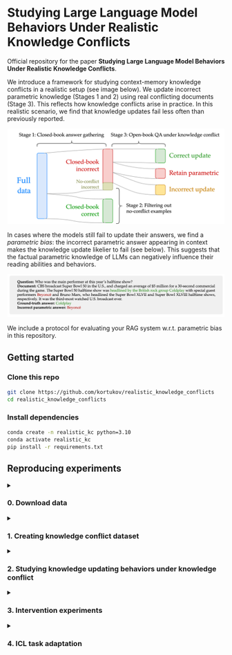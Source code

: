 # Studying Large Language Model Behaviors Under Realistic Knowledge Conflicts

Official repository for the paper **Studying Large Language Model Behaviors Under Realistic Knowledge Conflicts**.

We introduce a framework for studying context-memory knowledge conflicts in a realistic setup (see image below). 
We update incorrect parametric knowledge (Stages 1 and 2) using real conflicting documents (Stage 3).
This reflects how knowledge conflicts arise in practice.
In this realistic scenario, we find that knowledge updates fail less often than previously reported.

![Experimental design](assets/setup.svg)

In cases where the models still fail to update their answers, we find a *parametric bias*: the incorrect parametric answer appearing in context makes the knowledge update likelier to fail (see below).
This suggests that the factual parametric knowledge of LLMs can negatively influence their reading abilities and behaviors.

![Example](assets/example.jpeg)

We include a protocol for evaluating your RAG system w.r.t. parametric bias in this repository.



## Getting started

### Clone this repo
```bash
git clone https://github.com/kortukov/realistic_knowledge_conflicts
cd realistic_knowledge_conflicts
```

### Install dependencies
```bash
conda create -n realistic_kc python=3.10
conda activate realistic_kc
pip install -r requirements.txt
```

## Reproducing experiments

<details>
  <summary><h3>0. Download data</h3></summary>

  ####  Test data 
  We download the MrQA validation split and use it as test data: 
  NQ, SQuAD, NewsQA, TriviaQA, SearchQA, HotpotQA.
  ```
  python 0_download_data.py --dataset-type test
  ```

  ####  ICL data 
  In Stage 1 of our experimental pipeline we run the models closed-book.
  To ensure best posssible closed-book performance we use ICL demonstrations.
  For ICL we use the train split of each dataset.
  We shuffle the original data and only save 10 examples.
  ```
  python 0_download_data.py --dataset-type icl
  ```
  
</details>  

<details>
  <summary><h3>1. Creating knowledge conflict dataset</h3></summary>

  #### Stage 1: Closed-book answer gathering
  We run the closed-book experiments using configs in <code>config/cb</code>.

  ```
  python 1_gather_cb_answers.py --config config/cb/llama7b/hotpotqa.conf
  ```

  #### Stage 2: Filtering out no-conflict examples
  ```
  python 2_filter_out_no_conflict.py --config config/filter/llama7b/hotpotqa.conf 
  ```

</details>

<details>
  <summary><h3>2. Studying knowledge updating behaviors under knowledge conflict</h3></summary>

  #### Section 4.2 Studying knowledge updating behaviors under realistic knowledge conflicts
  In this experiment, we run stage 3 of the pipeline.
  We run the open-book experiments using configs in <code>config/ob</code>.
  By default, the results are saved into <code>results/{model_name}/ob_{dataset}.out</code>.
  

  ```
  python 3_run_ob_experiment.py --config config/ob/llama7b/hotpotqa.conf
  ```
  
  Results reported in Table 3 can be found by keys "Retain parametric", "Correct update", and "Incorrect update"
  in the output file.

  #### Section 4.3.1 Studying the differences between example categories
  Results reported in Figure 2 can be found in the output file by keys <code>"Overall CB in Context"</code>, 
  <code>"CB in Context Retain parametric"</code>, <code>"CB in Context Correct update"</code>, and <code>"CB in Context Incorrect update"</code>.

  #### Section 4.3.2 Influence of parametric answer in context on knowledge update failures
  Results reported in Table 4 can be found in the output file by taking the following difference:

  <code>(1 - "P(correct_update | cb_in_ctx)") - (1 - "P(correct_update | not cb_in_ctx)")</code>

  <code>= "P(correct_update | not cb_in_ctx)" - "P(correct_update | cb_in_ctx)"</code>

  The p-values are reported in key <code>"P-val CU"</code>.

</details> 


<details>
  <summary><h3>3. Intervention experiments</h3></summary>

  #### Section 4.4.1 Masking reduces the likelihood of retaining parametric answer
  We run the masking experiments using configs in <code>config/mask</code>.

  The results are saved into <code>results/{model_name}/mask_{dataset}.out</code>.
  ```
  python 3_run_ob_experiment.py --config config/mask/llama7b/hotpotqa.conf
  ```

  #### Section 4.4.2 Adding the parametric answer to the context increases the likelihood of retaining it
  We run the experiments with adding incorrect parametric answer to context using configs in <code>config/add</code>.

  The results are saved into <code>results/{model_name}/add_{dataset}.out</code>.
  ```
  python 3_run_ob_experiment.py --config config/add/llama7b/hotpotqa.conf
  ```

</details>


<details>
  <summary><h3>4. ICL task adaptation</h3></summary>

  #### Appendix E Task adaptation using in-context learning
  In this experiment, we test whether in-context demonstrations can minimize the influence of the discovered parametric bias.

  We run the ICL experiments using configs in <code>config/icl</code>.

  The results are saved into <code>results/{model_name}/icl_{dataset}.out</code>.
  ```
  python 3_run_ob_experiment.py --config config/icl/llama7b/hotpotqa.conf
  ```


<details>
  <summary><h3>5. FreshQA experiment</h3></summary>

  #### Appendix G Parametric answer is likely to appear in real-world documents
  In this experiment, we move closer to a realistic RAG knowledge updating scenario and check how often does the incorrect parametric
  answer of a model appears in real-world retrieved documents. To that end, we run models on the FreshQA dataset.
  It contains questions, whose answers change with time. Updated truth answers are supplied together with web
  documents containing them.

  First, we download the FreshQA data for Feb 26, 2024 (as in the paper).

  ```
  python 4_download_freshqa.py
  ```

  Then we find out the parametric (outdated) answers of the model by running the closed-book experiment.
  
  We use configs in <code>config/freshqa</code>. 
  ```
  python 1_gather_cb_answers.py --config config/freshqa/llama7b.conf
  ```

  The results are saved into <code>results/{model_name}/add_{dataset}.out</code>.
  Values reported in Table 15 can be found under the keys <code>"Parametric answer in context"</code>, and <code>"Incorrect out of parametric in context"</code>.


</details>


## Parametric bias evaluation

If you 